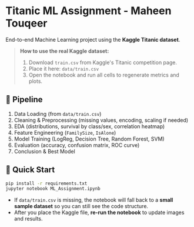 # Titanic ML Assignment - Maheen Touqeer

End-to-end Machine Learning project using the **Kaggle Titanic dataset**.

> **How to use the real Kaggle dataset:**  
> 1) Download `train.csv` from Kaggle's Titanic competition page.  
> 2) Place it here: `data/train.csv`  
> 3) Open the notebook and run all cells to regenerate metrics and plots.  

## 📌 Pipeline
1. Data Loading (from `data/train.csv`)  
2. Cleaning & Preprocessing (missing values, encoding, scaling if needed)  
3. EDA (distributions, survival by class/sex, correlation heatmap)  
4. Feature Engineering (`FamilySize`, `IsAlone`)  
5. Model Training (LogReg, Decision Tree, Random Forest, SVM)  
6. Evaluation (accuracy, confusion matrix, ROC curve)  
7. Conclusion & Best Model

## 🚀 Quick Start
```bash
pip install -r requirements.txt
jupyter notebook ML_Assignment.ipynb
```

- If `data/train.csv` is missing, the notebook will fall back to a **small sample dataset** so you can still see the code structure.  
- After you place the Kaggle file, **re-run the notebook** to update images and results.
